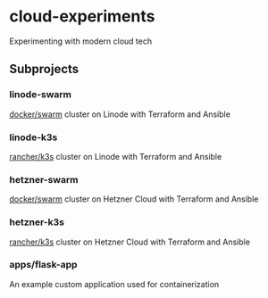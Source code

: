 # cloud-experiments

Experimenting with modern cloud tech

## Subprojects

### linode-swarm

[docker/swarm](https://github.com/docker/swarm) cluster on Linode with Terraform and Ansible

### linode-k3s

[rancher/k3s](https://github.com/rancher/k3s) cluster on Linode with Terraform and Ansible

### hetzner-swarm

[docker/swarm](https://github.com/docker/swarm) cluster on Hetzner Cloud with Terraform and Ansible

### hetzner-k3s

[rancher/k3s](https://github.com/rancher/k3s) cluster on Hetzner Cloud with Terraform and Ansible

### apps/flask-app

An example custom application used for containerization
